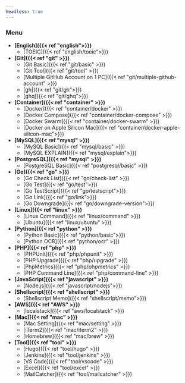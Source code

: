 ```yaml
---
headless: true
---
```


### Menu
* **[English]({{< ref "english">}})**
  - [TOEIC]({{< ref "english/toeic">}})
* **[Git]({{< ref "git" >}})**
  - [Git Basic]({{< ref "git/basic" >}})
  - [Git Tool]({{< ref "git/tool" >}})
  - [Multiple GitHub Account on 1 PC]({{< ref "git/multiple-github-account" >}})
  - [gh]({{< ref "git/gh">}})
  - [ghq]({{< ref "git/ghq">}})
* **[Container]({{< ref "container" >}})**
  - [Docker]({{< ref "container/docker" >}})
  - [Docker Compose]({{< ref "container/docker-compose" >}})
  - [Docker Swarm]({{< ref "container/docker-swarm" >}})
  - [Docker on Apple Silicon Mac]({{< ref "container/docker-apple-silicon-mac">}})
* **[MySQL]({{< ref "mysql" >}})**
  - [MySQL Basic]({{< ref "mysql/basic" >}})
  - [MySQL EXPLAIN]({{< ref "mysql/explain">}})
* **[PostgreSQL]({{< ref "mysql" >}})**
  - [PostgreSQL Basic]({{< ref "postgresql/basic" >}})
* **[Go]({{< ref "go" >}})**
  - [Go Check List]({{< ref "go/check-list" >}})
  - [Go Test]({{< ref "go/test">}})
  - [Go TestScript]({{< ref "go/testscript">}})
  - [Go Link]({{< ref "go/link">}})
  - [Go Downgrade]({{< ref "go/downgrade-version">}})
* **[Linux]({{< ref "linux" >}})**
  - [Linux Command]({{< ref "linux/command" >}})
  - [Ubuntu]({{< ref "linux/ubuntu" >}})
* **[Python]({{< ref "python" >}})**
  - [Python Basic]({{< ref "python/basic">}})
  - [Python OCR]({{< ref "python/ocr" >}})
* **[PHP]({{< ref "php" >}})**
  - [PHPUnit]({{< ref "php/phpunit" >}})
  - [PHP Upgrade]({{< ref "php/upgrade" >}})
  - [PhpMetrics]({{< ref "php/phpmetrics" >}})
  - [PHP Command Line]({{< ref "php/command-line" >}})
* **[JavaScript]({{< ref "javascript" >}})**
  - [Node.js]({{< ref "javascript/nodejs">}})
* **[Shellscript]({{< ref "shellscript" >}})**
  - [Shellscript Memo]({{< ref "shellscript/memo">}})
* **[AWS]({{< ref "AWS" >}})**
  - [localstack]({{< ref "aws/localstack" >}})
* **[Mac]({{< ref "mac" >}})**
  - [Mac Setting]({{< ref "mac/setting" >}})
  - [iTerm2]({{< ref "mac/iterm2" >}})
  - [Homebrew]({{< ref "mac/brew" >}})
* **[Tool]({{< ref "tool" >}})**
  - [Hugo]({{< ref "tool/hugo" >}})
  - [Jenkins]({{< ref "tool/jenkins" >}})
  - [VS Code]({{< ref "tool/vscode" >}})
  - [Excel]({{< ref "tool/excel" >}})
  - [MailCatcher]({{< ref "tool/mailcatcher" >}})

